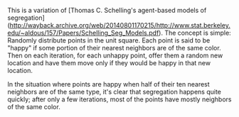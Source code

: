 This is a variation of [Thomas C. Schelling's agent-based models of segregation]
(http://wayback.archive.org/web/20140801170215/http://www.stat.berkeley.edu/~aldous/157/Papers/Schelling_Seg_Models.pdf).
The concept is simple: Randomly distribute points in the unit square. Each point
is said to be "happy" if some portion of their nearest neighbors are of the
same color. Then on each iteration, for each unhappy point, offer them a random
new location and have them move only if they would be happy in that new location.

In the situation where points are happy when half of their ten nearest neighbors
are of the same type, it's clear that segregation happens quite quickly; after
only a few iterations, most of the points have mostly neighbors of the same
color. 